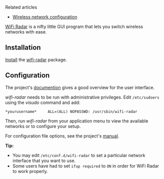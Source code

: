 Related articles

*   [Wireless network configuration](/index.php/Wireless_network_configuration "Wireless network configuration")

[WiFi Radar](https://wifi-radar.tuxfamily.org/) is a nifty little GUI program that lets you switch wireless networks with ease.

## Installation

[Install](/index.php/Install "Install") the [wifi-radar](https://www.archlinux.org/packages/?name=wifi-radar) package.

## Configuration

The project's [documention](https://wifi-radar.tuxfamily.org/support/user-manual.html) gives a good overview for the user interface.

*wifi-radar* needs to be run with administrative privileges. Edit `/etc/sudoers` using the *visudo* command and add:

```
*yourusername*     ALL=(ALL) NOPASSWD: /usr/sbin/wifi-radar

```

Then, run *wifi-radar* from your application menu to view the available networks or to configure your setup.

For configuration file options, see the project's [manual](https://wifi-radar.tuxfamily.org/support/user-manual.html).

**Tip:**

*   You may edit `/etc/conf.d/wifi-radar` to set a particular network interface that you want to use.
*   Some users have had to set `ifup required` to `ON` in order for WiFi Radar to work properly.